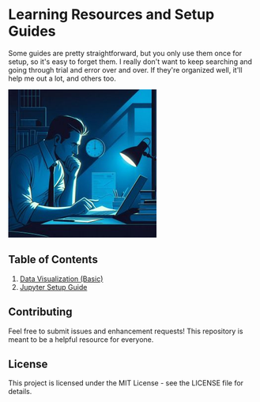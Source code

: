 # Learning Resources and Setup Guides

Some guides are pretty straightforward, but you only use them once for setup, so it's easy to forget them. I really don't want to keep searching and going through trial and error over and over. If they're organized well, it'll help me out a lot, and others too.

![data_analysis_night](https://github.com/vialliw/Hyperion_Data_Science_Bootcamp/blob/main/image/data_analysis_night.jpg?raw=true)

## Table of Contents

1. [Data Visualization (Basic)](Data_Visualization%20(Basic).md)
2. [Jupyter Setup Guide](jupyter-setup-guide.md)

## Contributing

Feel free to submit issues and enhancement requests! This repository is meant to be a helpful resource for everyone.

## License

This project is licensed under the MIT License - see the LICENSE file for details.
